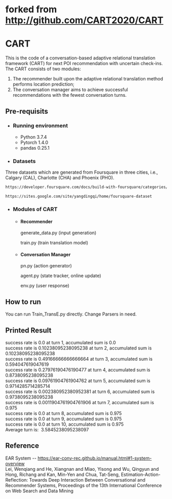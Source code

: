 # forked from http://github.com/CART2020/CART

# CART
This is the code of a conversation-based adaptive relational translation framework (CART) for next POI recommendation with uncertain check-ins. The CART consists of two modules: 
1. The recommender built upon the adaptive relational translation method performs location prediction; 
2. The conversation manager aims to achieve successful recommendations with the fewest conversation turns. 

## Pre-requisits
* ### Running environment
  - Python 3.7.4
  - Pytorch 1.4.0
  - pandas 0.25.1
  
* ### Datasets
Three datasets which are generated from Foursquare in three cities, i.e., Calgary (CAL), Charlotte (CHA) and Phoenix (PHO).
```bash
https://developer.foursquare.com/docs/build-with-foursquare/categories/
```
```
https://sites.google.com/site/yangdingqi/home/foursquare-dataset
```


* ### Modules of CART
  - #### Recommender
      generate_data.py (input generation)
      
      train.py (train translation model)
      
  - #### Conversation Manager
      pn.py (action generator)
      
      agent.py (state tracker, online update)
      
      env.py (user response)
      
## How to run
You can run Train_TransE.py directly. Change Parsers in need. 

## Printed Result 
success rate is 0.0 at turn 1, accumulated sum is 0.0   
success rate is 0.10238095238095238 at turn 2, accumulated sum is 0.10238095238095238   
success rate is 0.49166666666666664 at turn 3, accumulated sum is 0.594047619047619   
success rate is 0.27976190476190477 at turn 4, accumulated sum is 0.8738095238095238    
success rate is 0.09761904761904762 at turn 5, accumulated sum is 0.9714285714285714    
success rate is 0.002380952380952381 at turn 6, accumulated sum is 0.9738095238095238   
success rate is 0.0011904761904761906 at turn 7, accumulated sum is 0.975   
success rate is 0.0 at turn 8, accumulated sum is 0.975   
success rate is 0.0 at turn 9, accumulated sum is 0.975   
success rate is 0.0 at turn 10, accumulated sum is 0.975    
Average turn is:  3.5845238095238097    

## Reference
EAR System -- https://ear-conv-rec.github.io/manual.html#1-system-overview                
Lei, Wenqiang and He, Xiangnan and Miao, Yisong and Wu, Qingyun and Hong, Richang and Kan, Min-Yen and Chua, Tat-Seng, Estimation-Action-Reflection: Towards Deep Interaction Between Conversational and Recommender Systems, Proceedings of the 13th International Conference on Web Search and Data Mining

